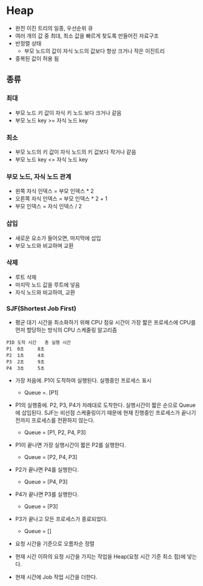 # Heap

- 완전 이진 트리의 일종, 우선순위 큐
- 여러 개의 값 중 최대, 최소 값을 빠르게 찾도록 만들어진 자료구조
- 반정렬 상태
  - 부모 노드의 값이 자식 노드의 값보다 항상 크거나 작은 이진트리
- 중복된 값이 허용 됨

## 종류
### 최대
- 부모 노드 키 값이 자식 키 노드 보다 크거나 같음
- 부모 노드 key >= 자식 노드 key

### 최소
- 부모 노드의 키 값이 자식 노드의 키 값보다 작거나 같음
- 부모 노드 key <= 자식 노드 key

### 부모 노드, 자식 노드 관계
- 왼쪽 자식 인덱스 = 부모 인덱스 * 2
- 오른쪽 자식 인덱스 = 부모 인덱스 * 2 + 1
- 부모 인덱스 = 자식 인덱스 / 2

### 삽입
- 새로운 요소가 들어오면, 마지막에 삽입
- 부모 노드와 비교하며 교환

### 삭제
- 루트 삭제
- 마지막 노드 값을 루트에 넣음
- 자식 노드와 비교하여, 교환

### SJF(Shortest Job First)
- 평균 대기 시간을 최소화하기 위해 CPU 점유 시간이 가장 짧은 프로세스에 CPU를 먼저 할당하는 방식의 CPU 스케줄링 알고리즘
````
PID	도착 시간	총 실행 시간
P1	0초	   8초
P2	1초	   4초
P3	2초	   9초
P4	3초	   5초
````
- 가장 처음에. P1이 도착하여 실행된다. 실행중인 프로세스 표시
  - Queue =. [P1]
- P1의 실행중에. P2, P3, P4가 차례대로 도착한다. 실행시간이 짧은 순으로 Queue에 삽입된다. SJF는 비선점 스케줄링이기 때문에 현재 진행중인 프로세스가 끝나기 전까지 프로세스를 전환하지 않는다.
  - Queue = [P1, P2, P4, P3] 
- P1이 끝나면 가장 실행시간이 짧은 P2를 실행한다.
  - Queue = [P2, P4, P3]
- P2가 끝나면 P4를 실행한다.
  - Queue = [P4, P3]
- P4가 끝나면 P3를 실행한다.
  - Queue = [P3]
- P3가 끝나고 모든 프로세스가 종료되었다.
  - Queue = []

- 요청 시간을 기준으로 오름차순 정렬
- 현재 시간 이하의 요청 시간을 가지는 작업을 Heap(요청 시간 기준 최소 힙)에 넣는다.
- 현재 시간에 Job 작업 시간을 더한다.